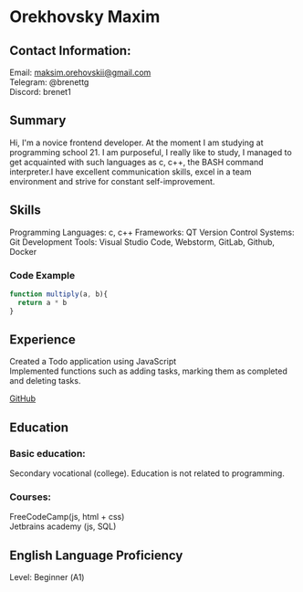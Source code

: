 <h1>Orekhovsky Maxim</h1>

<h2>Contact Information:</h2>

Email: maksim.orehovskii@gmail.com  
Telegram: @brenettg  
Discord: brenet1 

<h2>Summary</h2>
Hi, I'm a novice frontend developer. At the moment I am studying at programming school 21. I am purposeful, I really like to study, I managed to get acquainted with such languages as c, c++, the BASH command interpreter.I have excellent communication skills, excel in a team environment and strive for constant self-improvement.

<h2>Skills</h2>
Programming Languages: с, с++
Frameworks: QT
Version Control Systems: Git
Development Tools: Visual Studio Code, Webstorm, GitLab, Github, Docker

<h3>Code Example</h3>

```JavaScript
function multiply(a, b){
  return a * b
}
```
<h2>Experience</h2>

Created a Todo application using JavaScript  
Implemented functions such as adding tasks, marking them as completed and deleting tasks.

[GitHub](https://github.com/geratw/To-DoList)

<h2>Education</h2>
<h3>Basic education:</h3>

Secondary vocational (college). Education is not related to programming.  

<h3>Courses:</h3>

FreeCodeCamp(js, html + css)  
Jetbrains academy (js, SQL) 

<h2>English Language Proficiency</h2>
Level: Beginner (А1)
